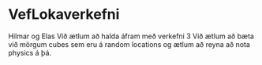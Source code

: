# VefLokaverkefni
Hilmar og Elas
Við ætlum að halda áfram með verkefni 3
Við ætlum að bæta við mörgum cubes sem eru á random locations og ætlum að reyna að nota physics á þá.
